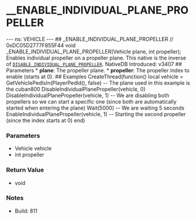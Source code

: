 # __ENABLE_INDIVIDUAL_PLANE_PROPELLER

--- ns: VEHICLE --- ## _ENABLE_INDIVIDUAL_PLANE_PROPELLER  // 0xDC05D2777F855F44 void _ENABLE_INDIVIDUAL_PLANE_PROPELLER(Vehicle plane, int propeller);  Enables individual propeller on a propeller plane. This native is the inverse of [`DISABLE_INDIVIDUAL_PLANE_PROPELLER`](#_0x500873A45724C863).  NativeDB Introduced: v3407  ## Parameters * **plane**: The propeller plane. * **propeller**: The propeller index to enable (starts at 0).  ## Examples CreateThread(function() local vehicle = GetVehiclePedIsIn(PlayerPedId(), false) -- The plane used in this example is the cuban800  DisableIndividualPlanePropeller(vehicle, 0) DisableIndividualPlanePropeller(vehicle, 1) -- We are disabling both propellers so we can start a specific one (since both are automatically started when entering the plane) Wait(5000) -- We are waiting 5 seconds EnableIndividualPlanePropeller(vehicle, 1) -- Starting the second propeller (since the index starts at 0) end)

### Parameters
* Vehicle vehicle
* int propeller

### Return Value
* void

### Notes
* Build: 811

